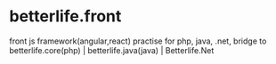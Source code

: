 # betterlife.front
front js framework(angular,react) practise for php, java, .net, bridge to betterlife.core(php) | betterlife.java(java) | Betterlife.Net
